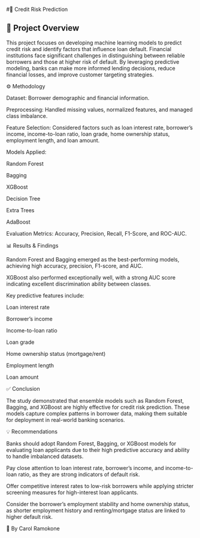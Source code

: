 
#📌 Credit Risk Prediction
## 🔎 Project Overview

This project focuses on developing machine learning models to predict credit risk and identify factors that influence loan default. Financial institutions face significant challenges in distinguishing between reliable borrowers and those at higher risk of default. By leveraging predictive modeling, banks can make more informed lending decisions, reduce financial losses, and improve customer targeting strategies.

⚙️ Methodology

Dataset: Borrower demographic and financial information.

Preprocessing: Handled missing values, normalized features, and managed class imbalance.

Feature Selection: Considered factors such as loan interest rate, borrower’s income, income-to-loan ratio, loan grade, home ownership status, employment length, and loan amount.

Models Applied:

Random Forest

Bagging

XGBoost

Decision Tree

Extra Trees

AdaBoost

Evaluation Metrics: Accuracy, Precision, Recall, F1-Score, and ROC-AUC.

📊 Results & Findings

Random Forest and Bagging emerged as the best-performing models, achieving high accuracy, precision, F1-score, and AUC.

XGBoost also performed exceptionally well, with a strong AUC score indicating excellent discrimination ability between classes.

Key predictive features include:

Loan interest rate

Borrower’s income

Income-to-loan ratio

Loan grade

Home ownership status (mortgage/rent)

Employment length

Loan amount

✅ Conclusion

The study demonstrated that ensemble models such as Random Forest, Bagging, and XGBoost are highly effective for credit risk prediction. These models capture complex patterns in borrower data, making them suitable for deployment in real-world banking scenarios.

💡 Recommendations

Banks should adopt Random Forest, Bagging, or XGBoost models for evaluating loan applicants due to their high predictive accuracy and ability to handle imbalanced datasets.

Pay close attention to loan interest rate, borrower’s income, and income-to-loan ratio, as they are strong indicators of default risk.

Offer competitive interest rates to low-risk borrowers while applying stricter screening measures for high-interest loan applicants.

Consider the borrower’s employment stability and home ownership status, as shorter employment history and renting/mortgage status are linked to higher default risk.

📌 By Carol Ramokone
